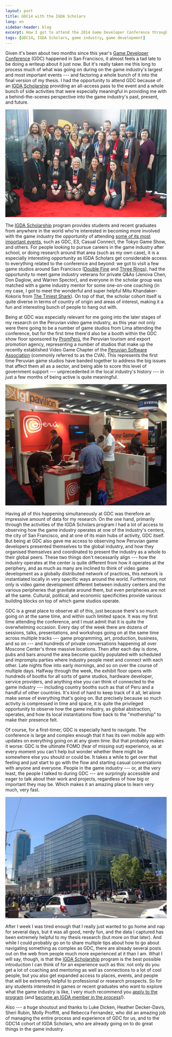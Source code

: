 ```yaml
---
layout: post
title: GDC14 with the IGDA Scholars
lang: en
sidebar-header: blog
excerpt: How I got to attend the 2014 Game Developer Conference through the IGDA Scholars program, and got to observe up close how the global game industry operates from a highly concentrated and intense experience.
tags: [GDC14, IGDA Scholars, game industry, game development]
---
```

Given it's been about two months since this year's [Game Developer Conference](http://www.gdconf.com/) (GDC) happened in San Francisco, it almost feels a tad late to be doing a writeup about it just now. But it's really taken me this long to process much of what was going on during on the game industry's largest and most important events --- and factoring a whole bunch of it into the final version of my thesis. I had the opportunity to attend GDC because of an [IGDA Scholarship](http://scholars.igda.org/) providing an all-access pass to the event and a whole bunch of side activities that were especially meaningful in providing me with a behind-the-scenes perspective into the game industry's past, present, and future.

![The GDC14 cohort of IGDA Scholar.](/files/gdc14-igda-scholars.jpg)

The [IGDA Scholarship](http://scholars.igda.org/) program provides students and recent graduates from anywhere in the world who're interested in becoming more involved with the game industry the opportunity of attending [some of its most important events](http://scholars.igda.org/scholarship-venues/), such as GDC, E3, Casual Connect, the Tokyo Game Show, and others. For people looking to pursue careers in the game industry after school, or doing research around that area (such as my own case), it is a especially interesting opportunity as IGDA Scholars get considerable access to everything related to the conference and beyond: we got to visit a few game studios around San Francisco ([Double Fine](http://www.doublefine.com/) and [Three Rings](http://www.threerings.net/)), had the opportunity to meet game industry veterans for private Q&As (Jenova Chen, Don Daglow, and Warren Spector), and everyone in the scholar group was matched with a game industry mentor for some one-on-one coaching (in my case, I got to meet the wonderful and super helpful Mitu Khandaker-Kokoris from [The Tiniest Shark](http://thetiniestshark.com/)). On top of that, the scholar cohort itself is quite diverse in terms of country of origin and areas of interest, making it a fun and interesting bunch of people to hang out with.

Being at GDC was especially relevant for me going into the later stages of my research on the Peruvian video game industry, as this year not only were there going to be a number of game studios from Lima attending the conference, but for the first time there'd also be a booth within the GDC show floor sponsored by [PromPerú](http://www.promperu.gob.pe/), the Peruvian tourism and export promotion agency, representing a number of studios that make up the recently established Video Game Chapter of the [Peruvian Software Association](http://www.apesoft.org/) (commonly referred to as the CVA). This represents the first time Peruvian game studios have banded together to address the big issues that affect them all as a sector, and being able to score this level of government support --- unprecedented in the local industry's history --- in just a few months of being active is quite meaningful.

![Peru's country both within the GDC exhibit floor.](/files/peru-gdc-setup.jpg)

Having all of this happening simultaneously at GDC was therefore an impressive amount of data for my research. On the one hand, primarily through the activities of the IGDA Scholars program I had a lot of access to observing how the game industry operates at one of the industry's centers, the city of San Francisco, and at one of its main hubs of activity, GDC itself. But being at GDC also gave me access to observing how Peruvian game developers presented themselves to the global industry, and how they organised themselves and coordinated to present the industry as a whole to their global peers. These two things don't necessarily align --- how the industry operates at the center is quite different from how it operates at the periphery, and as much as many are inclined to think of video game development as a globally distributed network of practices, this network is instantiated locally in very specific ways around the world. Furthermore, not only is video game development different between industry centers and the various peripheries that gravitate around them, but even peripheries are not all the same. Cultural, political, and economic specificities provide various building blocks on top of which game studios operate.

GDC is a great place to observe all of this, just because there's so much going on at the same time, and within such limited space. It was my first time attending the conference, and I must admit that it is quite the overwhelming occasion. Every day of the week there are dozens of sessions, talks, presentations, and workshops going on at the same time across multiple tracks --- game programming, art, production, business, and so on --- and hundreds of private conversations happening all over Moscone Center's three massive locations. Then after each day is done, pubs and bars around the area become quickly populated with scheduled and impromptu parties where industry people meet and connect with each other. Late nights flow into early mornings, and so on over the course of multiple days. Halfway through the week, the exhibit floor opens with hundreds of booths for all sorts of game studios, hardware developer, service providers, and anything else you can think of connected to the game industry --- including country booths such as that of Peru and a handful of other countries. It's kind of hard to keep track of it all, let alone make sense of everything that's going on. But precisely because so much activity is compressed in time and space, it is quite the privileged opportunity to observe how the game industry, as global abstraction, operates, and how its local instantiations flow back to the "mothership" to make their presence felt.

Of course, for a first-timer, GDC is especially hard to navigate. The conference is large and complex enough that it has its own mobile app with updates on everything going on at any given time. But that probably makes it worse: GDC is the ultimate FOMO (fear of missing out) experience, as at every moment you can't help but wonder whether there might be somewhere else you should or could be. It takes a while to get over that feeling and just start to go with the flow and starting casual conversations with anyone and everyone. People in the game industry --- or, at the very least, the people I talked to during GDC --- are surpringly accessible and eager to talk about their work and projects, regardless of how big or important they may be. Which makes it an amazing place to learn very much, very fast.

![Moscone West, where most of the sessions and presentations for GDC happened.](/files/moscone-center-gdc.jpg)

After I week I was tired enough that I really just wanted to go home and nap for several days, but it was all good, nerdy fun, and the data I captured has been extremely helpful to my thesis research (but more on that later). And while I could probably go on to share multiple tips about how to go about navigating something as complex as GDC, there are already several posts out on the web from people much more experienced at it than I am. What I will say, though, is that the [IGDA Scholarship](http://scholars.igda.org/) program is the best possible introduction I can think of for an experience such as this: not only do you get a lot of coaching and mentoring as well as connections to a lot of cool people, but you also get expanded access to places, events, and people that will be extremely helpful to professional or research prospects. So for any students interested in games or recent graduates who want to explore what the game industry is like, I very much recommend you [apply to the program](http://scholars.igda.org/how-to-apply/) (and [become an IGDA member in the process](https://www.igda.org/general/register_member_type.asp?)!).

Also --- a huge shoutout and thanks to Luke Dicken, Heather Decker-Davis, Sheri Rubin, Molly Proffitt, and Rebecca Fernandez, who did an amazing job of managing the entire process and experience of GDC for us, and to the GDC14 cohort of IGDA Scholars, who are already going on to do great things in the game industry. 